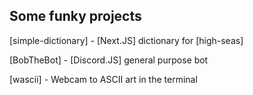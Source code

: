
## Some funky projects
[simple-dictionary] - [Next.JS] dictionary for [high-seas]

[BobTheBot] - [Discord.JS] general purpose bot

[wascii] - Webcam to ASCII art in the terminal

<!-- End of socials-->
